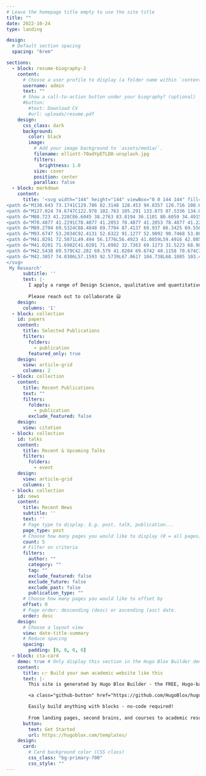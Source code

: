 ```yaml
---
# Leave the homepage title empty to use the site title
title: ""
date: 2022-10-24
type: landing

design:
  # Default section spacing
  spacing: "6rem"

sections:
  - block: resume-biography-3
    content:
      # Choose a user profile to display (a folder name within `content/authors/`)
      username: admin
      text: ""
      # Show a call-to-action button under your biography? (optional)
      #button:
        #text: Download CV
        #url: uploads/resume.pdf
    design:
      css_class: dark
      background:
        color: black
        image:
          # Add your image background to `assets/media/`.
          filename: elliott-70adYpETLD8-unsplash.jpg
          filters:
            brightness: 1.0
          size: cover
          position: center
          parallax: false
  - block: markdown
    content:
      title: '<svg width="144" height="144" viewBox="0 0 144 144" fill="none" xmlns="http://www.w3.org/2000/svg">
<path d="M130.643 73.1741C129.786 82.3148 128.453 94.8357 120.716 108.642C117.789 113.855 102.697 139.325 79.5118 141.539C76.7268 141.801 73.656 141.563 67.4908 141.11C60.5877 140.587 55.0652 140.063 50.4948 139.278C45.1866 138.373 41.1637 137.111 37.7597 135.088C31.8087 131.541 29.1903 123.995 28.1191 116.521C29.6902 116.83 31.4279 117.164 33.3322 117.521C40.4258 118.854 45.2342 119.52 51.8755 119.592C53.7084 119.616 55.4698 119.544 57.2075 119.354C58.8738 119.497 60.5163 119.592 62.1111 119.592C65.5865 119.639 68.8715 119.33 71.8946 118.521C71.5851 120.949 71.7279 123.472 72.7277 125.805C72.9419 126.304 73.18 126.781 73.4894 127.257C76.6315 132.374 83.249 134.112 87.5337 134.065C105.291 133.874 123.002 102.762 127.024 74.6737C130.738 48.8703 124.454 15.1163 109.6 11.5695C104.815 10.4269 99.0786 12.4265 94.0322 15.9018C90.6282 18.2584 87.5337 21.2815 85.2486 24.495C82.7968 27.9466 81.3923 31.4458 80.6068 34.4689C77.7979 33.0407 74.632 32.0409 71.2995 31.2554C66.9909 30.2556 62.3968 29.6129 57.8026 28.994C49.3046 27.8276 43.2822 27.0183 38.0692 28.3513C39.9735 23.0668 43.4489 16.5445 49.8045 11.2839C59.7546 3.0477 71.1328 2.54782 80.583 2.28598C80.8448 2.28598 81.1067 2.26217 81.3685 2.26217C91.5804 2.00033 103.982 1.66708 114.337 8.99869C135.308 23.8285 131.976 58.9393 130.643 73.1741Z" fill="#262B2C"/>
<path d="M127.024 74.6747C122.978 102.763 105.291 133.875 87.5336 134.066C83.2489 134.113 76.6314 132.375 73.4893 127.258C73.2036 126.781 72.9418 126.305 72.7275 125.806C81.0351 120.378 88.2715 114.999 89.6045 111.952C93.0561 104.144 100.578 89.4093 103.887 72.4847C107.196 55.5601 104.482 41.9205 100.578 27.6619C99.507 23.7819 97.0552 19.7352 94.0321 15.9028C99.0785 12.4274 104.791 10.4279 109.6 11.5705C124.453 15.1173 130.738 48.8712 127.024 74.6747Z" fill="#ECD3EF"/>
<path d="M88.723 41.228C86.6045 38.2763 83.8194 36.1101 80.6059 34.4915C77.797 33.0632 74.6311 32.0635 71.2985 31.2779C66.99 30.2782 62.3959 29.6355 57.8017 29.0165C49.3037 27.8502 43.2813 27.0408 38.0682 28.3738C37.7112 28.4691 37.3541 28.5643 36.9971 28.6833C37.3065 28.6833 37.6398 28.6595 37.973 28.6595C41.0675 28.6357 44.3049 28.8261 47.5898 29.0165C50.9938 29.207 55.5403 29.5164 61.0866 31.2779C64.8715 32.4919 73.6789 35.277 78.4873 41.228C78.4873 41.228 78.4873 41.2518 78.5111 41.2518C84.5097 48.6548 78.1779 53.3442 77.9636 81.6946C77.9398 85.5033 77.7256 97.8575 74.3454 106.879C73.4409 109.283 72.3221 111.473 70.9177 113.187C70.513 113.663 70.1083 114.044 69.6799 114.425C66.2283 117.401 61.9674 118.853 57.2304 119.4C58.8967 119.543 60.5392 119.638 62.134 119.638C65.6094 119.686 68.8943 119.376 71.9174 118.567C74.8691 117.758 77.559 116.448 79.8917 114.425C82.772 111.949 84.6049 108.807 88.1755 81.6946C92.5554 48.4406 90.9368 44.3225 88.723 41.228Z" fill="#4E02C6"/>
<path d="M78.4877 41.2291C78.4877 41.2053 78.4877 41.2053 78.4877 41.2291C73.6317 35.2543 64.848 32.4692 61.0632 31.2552C55.5169 29.4937 50.9941 29.2081 47.5664 28.9938C44.2814 28.8034 41.0203 28.613 37.9496 28.6368C37.6163 28.6368 37.3069 28.6368 36.9736 28.6606C32.4271 28.7796 28.2614 29.4461 24.905 31.3742C21.0964 33.5642 17.502 37.8965 13.7648 74.6022C10.8369 103.381 12.1223 109.642 16.526 113.141C18.1209 114.426 21.6439 115.259 28.1186 116.545C29.6896 116.854 31.4273 117.187 33.3316 117.544C40.4252 118.877 45.2336 119.544 51.8749 119.615C53.7078 119.639 55.4693 119.568 57.2069 119.377C61.9439 118.854 66.2048 117.402 69.6564 114.402C70.0849 114.021 70.4895 113.641 70.8942 113.165C72.2986 111.451 73.4174 109.284 74.322 106.856C77.7021 97.8348 77.9164 85.4806 77.9402 81.6719C78.1544 53.2977 84.4863 48.6321 78.4877 41.2291Z" fill="#ECD3EF"/>
<path d="M89.2704 69.5324C88.4848 69.7704 87.4137 69.937 86.3425 69.5562C82.8909 68.4136 82.4863 63.2243 82.4625 62.6054C82.2244 58.773 84.224 54.0598 87.7469 53.0839C88.1278 52.9886 89.3418 52.6554 90.5558 53.1553C87.1518 54.2502 85.2475 58.8682 85.4856 62.6054C85.5094 63.2243 85.8902 68.3184 89.2704 69.5324Z" fill="#262B2C"/>
<path d="M93.6747 53.2034C92.4131 52.6322 91.1277 52.9892 90.7468 53.0844C90.6754 53.1082 90.604 53.132 90.5326 53.1558C87.1286 54.2508 85.2243 58.8688 85.4623 62.606C85.5099 63.2249 85.8908 68.3189 89.271 69.5329C89.2948 69.5329 89.3186 69.5567 89.3662 69.5567C91.5085 70.2709 93.5319 68.9855 93.6985 68.8902C95.817 67.5096 96.1503 64.9864 96.4121 62.9631C96.4835 62.487 97.4119 54.8935 93.6747 53.2034Z" fill="#ECD3EF"/>
<path d="M41.8291 72.5071L49.494 56.1776L56.4923 41.0859L59.4916 42.0857C59.4916 42.0857 48.8751 62.7475 48.5656 63.6045C48.2562 64.4614 43.3287 73.6259 43.3287 73.6259L41.8291 72.5071Z" fill="#4E02C6"/>
<path d="M41.0201 71.6982C41.0201 71.6982 32.7363 69.1273 31.5223 68.9845C30.3083 68.8417 20.1679 66.4375 20.1679 66.4375L19.0967 73.3406C19.0967 73.3406 33.9265 74.4594 35.4024 74.7213C36.8782 74.9831 41.8294 74.7213 41.8294 74.7213L41.0201 71.6982Z" fill="#F4F4F4"/>
<path d="M42.5438 69.579C42.282 69.579 41.0204 69.6742 40.1158 70.674C39.1637 71.7214 39.2351 73.0544 39.2827 73.6257C39.4255 75.53 40.1396 76.625 41.068 77.0297C42.52 77.6248 44.0911 76.3394 44.3053 76.1727C45.5907 75.1015 46.7095 72.864 45.686 71.1739C45.0195 70.0789 43.7102 69.5314 42.5438 69.579Z" fill="#FA0018"/>
<path d="M42.3057 74.0306L57.1593 92.5739L67.0617 104.738L68.1805 103.452L58.4685 91.4551L42.8293 73.0547L42.3057 74.0306Z" fill="#FA0018"/>
</svg>
 My Research'
      subtitle: ''
      text: |-
        I apply a range of Design Science, qualitative and quantitative methods to comprehensively investigate the role of artificial intelligence in organizations.
        
        Please reach out to collaborate 😃
    design:
      columns: '1'
  - block: collection
    id: papers
    content:
      title: Selected Publications
      filters:
        folders:
          - publication
        featured_only: true
    design:
      view: article-grid
      columns: 2
  - block: collection
    content:
      title: Recent Publications
      text: ""
      filters:
        folders:
          - publication
        exclude_featured: false
    design:
      view: citation
  - block: collection
    id: talks
    content:
      title: Recent & Upcoming Talks
      filters:
        folders:
          - event
    design:
      view: article-grid
      columns: 1
  - block: collection
    id: news
    content:
      title: Recent News
      subtitle: ''
      text: ''
      # Page type to display. E.g. post, talk, publication...
      page_type: post
      # Choose how many pages you would like to display (0 = all pages)
      count: 5
      # Filter on criteria
      filters:
        author: ""
        category: ""
        tag: ""
        exclude_featured: false
        exclude_future: false
        exclude_past: false
        publication_type: ""
      # Choose how many pages you would like to offset by
      offset: 0
      # Page order: descending (desc) or ascending (asc) date.
      order: desc
    design:
      # Choose a layout view
      view: date-title-summary
      # Reduce spacing
      spacing:
        padding: [0, 0, 0, 0]
  - block: cta-card
    demo: true # Only display this section in the Hugo Blox Builder demo site
    content:
      title: 👉 Build your own academic website like this
      text: |-
        This site is generated by Hugo Blox Builder - the FREE, Hugo-based open source website builder trusted by 250,000+ academics like you.

        <a class="github-button" href="https://github.com/HugoBlox/hugo-blox-builder" data-color-scheme="no-preference: light; light: light; dark: dark;" data-icon="octicon-star" data-size="large" data-show-count="true" aria-label="Star HugoBlox/hugo-blox-builder on GitHub">Star</a>

        Easily build anything with blocks - no-code required!
        
        From landing pages, second brains, and courses to academic resumés, conferences, and tech blogs.
      button:
        text: Get Started
        url: https://hugoblox.com/templates/
    design:
      card:
        # Card background color (CSS class)
        css_class: "bg-primary-700"
        css_style: ""
---
```

